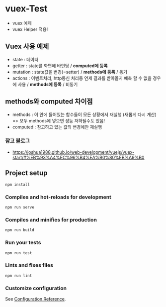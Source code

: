 # vuex-Test
- vuex 예제
- vuex Helper 적용!

## Vuex 사용 예제
- state :  데이터
- getter : state를 화면에 바인딩 / **computed에 등록**
- mutation : state값을 변경(=setter) / **methods에 등록** / 동기
- actions :  이벤트처리, http통신 처리등 언제 결과를 받아올지 예측 할 수 없을 경우에 사용 / **methods에 등록** / 비동기

## methods와 computed 차이점  
- methods : 이 안에 들어있는 함수들이 모든 상황에서 재실행 (새롭게 다시 계산)  => 모두 methods에 넣으면 성능 저하될수도 있음!
- computed : 참고하고 있는 값의 변경에만 재실행


### 참고 블로그
- https://joshua1988.github.io/web-development/vuejs/vuex-start/#%EB%93%A4%EC%96%B4%EA%B0%80%EB%A9%B0


## Project setup
```
npm install
```

### Compiles and hot-reloads for development
```
npm run serve
```

### Compiles and minifies for production
```
npm run build
```

### Run your tests
```
npm run test
```

### Lints and fixes files
```
npm run lint
```

### Customize configuration
See [Configuration Reference](https://cli.vuejs.org/config/).
